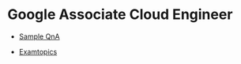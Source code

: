 # Google Associate Cloud Engineer

- [Sample QnA](https://docs.google.com/forms/d/e/1FAIpQLSfexWKtXT2OSFJ-obA4iT3GmzgiOCGvjrT9OfxilWC1yPtmfQ/viewform)

- [Examtopics](https://www.examtopics.com/exams/google/associate-cloud-engineer/view/)
<!--

Q2

You need to create a custom VPC with a single subnet. The subnet's range must be as large as possible. Which range should you use?
A. 0.0.0.0/0
B. 10.0.0.0/8
C. 172.16.0.0/12
D. 192.168.0.0/16

B

In Google Cloud Platform (GCP), when creating a VPC network, you should use the IP ranges that are reserved for private networks as defined by the RFC 1918. Here are the private IP address ranges defined by RFC 1918:

10.0.0.0 to 10.255.255.255 (10.0.0.0/8)
172.16.0.0 to 172.31.255.255 (172.16.0.0/12)
192.168.0.0 to 192.168.255.255 (192.168.0.0/16)
From the provided options:

A. 0.0.0.0/0: This is not a private IP address range. It represents all possible IP addresses.

B. 10.0.0.0/8: This is a private IP range that covers all IP addresses from 10.0.0.0 to 10.255.255.255. It's the largest range among the options.

C. 172.16.0.0/12: This is a private IP range, but it's smaller than 10.0.0.0/8.

D. 192.168.0.0/16: This is also a private IP range, but it's smaller than both B and C.

So, if you want the subnet's range to be as large as possible:

The correct answer is B. 10.0.0.0/8.


Q3

You want to select and configure a cost-effective solution for relational data on Google Cloud Platform. You are working with a small set of operational data in one geographic location. You need to support point-in-time recovery. What should you do?
A. Select Cloud SQL (MySQL). Verify that the enable binary logging option is selected.
B. Select Cloud SQL (MySQL). Select the create failover replicas option.
C. Select Cloud Spanner. Set up your instance with 2 nodes.
D. Select Cloud Spanner. Set up your instance as multi-regional.

A

특정 시점 복구를 사용하려면 바이너리 로깅을 활성화해야 합니다. 

바이너리 로깅을 활성화하면 쓰기 성능이 약간 저하됩니다.

B가 적합하지 않은 이유는 Failover replicas는 특정 시점을 기록하지 않고 복구를 위해 마지막 상태만 백업하기 때문입니다. Cloud Spanner는 대규모 데이터 세트에 적합하므로 C, D가 올바르지 않습니다.


Q4

You want to configure autohealing for network load balancing for a group of Compute Engine instances that run in multiple zones, using the fewest possible steps.
You need to configure re-creation of VMs if they are unresponsive after 3 attempts of 10 seconds each. What should you do?
A. Create an HTTP load balancer with a backend configuration that references an existing instance group. Set the health check to healthy (HTTP)
B. Create an HTTP load balancer with a backend configuration that references an existing instance group. Define a balancing mode and set the maximum RPS to 10.
C. Create a managed instance group. Set the Autohealing health check to healthy (HTTP)
D. Create a managed instance group. Verify that the autoscaling setting is on.

C

A, B에 해당하는 로드 밸런서 상태 확인은 VM을 중지하고 새 VM을 회전시키지 않으며 트래픽을 정상 VM으로 만 리디렉션합니다. 특히 B는 RPS가 균형을 위해 VM에 대한 초당 요청은 치유와 관련 없음

또한, 자동 확장이 관련이 없으므로 D는 잘못되었습니다.


Q5

You are using multiple configurations for gcloud. You want to review the configured Kubernetes Engine cluster of an inactive configuration using the fewest possible steps. What should you do?
A. Use gcloud config configurations describe to review the output.
B. Use gcloud config configurations activate and gcloud config list to review the output.
C. Use kubectl config get-contexts to review the output.
D. Use kubectl config use-context and kubectl config view to review the output.

D

Answer A: Using `gcloud config configurations described` will only show you the details of the current configuration, not the Kubernetes Engine cluster of an inactive configuration.

Answer B: Using `gcloud config configurations activate` and `gcloud config list` to review the output will only show you the list of configurations and activate one of them, but it won't provide you with the details of the Kubernetes Engine cluster of an inactive configuration.

Answer C: Using `kubectl config get-contexts` will only list the available contexts, including their clusters, but it won't provide you with the details of the Kubernetes Engine cluster of an inactive configuration.


Q9

You are deploying an application to App Engine. You want the number of instances to scale based on request rate. You need at least 3 unoccupied instances at all times. Which scaling type should you use?
A. Manual Scaling with 3 instances.
B. Basic Scaling with min_instances set to 3.
C. Basic Scaling with max_instances set to 3.
D. Automatic Scaling with min_idle_instances set to 3.

D

Q11
You need a dynamic way of provisioning VMs on Compute Engine. The exact specifications will be in a dedicated configuration file. You want to follow Google's recommended practices. Which method should you use?
A. Deployment Manager
B. Cloud Composer
C. Managed Instance Group
D. Unmanaged Instance Group

A

Deployment Manager is a configuration management tool that allows you to define and deploy a set of resources, including Compute Engine VMs, in a declarative manner. 

Managed Instance Group (option C) and Unmanaged Instance Group (option D) are Compute Engine features that allow you to group related VM instances and manage them as a single entity. However, they do not provide a dynamic way of provisioning VMs based on a configuration file like Deployment Manager does.

Managed Instance Groups (MIG) and Unmanaged Instance Groups can be used for managing groups of identical instances, but they might not be as suitable for dynamic provisioning based on a configuration file, as they are designed for maintaining a specified number of instances in a group.


Q13
You have a Dockerfile that you need to deploy on Kubernetes Engine. What should you do?
A. Use kubectl app deploy <dockerfilename>.
B. Use gcloud app deploy <dockerfilename>.
C. Create a docker image from the Dockerfile and upload it to Container Registry. Create a Deployment YAML file to point to that image. Use kubectl to create the deployment with that file.
D. Create a docker image from the Dockerfile and upload it to Cloud Storage. Create a Deployment YAML file to point to that image. Use kubectl to create the deployment with that file.

C
도커파일에서 도커 이미지를 만들고 컨테이너 레지스트에 업로드 후 해당 이미지를 가리키는 배포 YAML 파일을 만들어야 함, 또한 kubectl을 사용하여 GKE로 푸시 처리함

참고로 컨테이너 레지스트리는 도커 파일이 저장되는 곳으로 GKE, Cloud Run 또는

App Engine flexible에 배포 가능함

A의 경우는 도커 파일만 언급되었고 컨테이너 이미지가 없어서 불가함


Q20
You created an instance of SQL Server 2017 on Compute Engine to test features in the new version. You want to connect to this instance using the fewest number of steps. What should you do?
A. Install a RDP client on your desktop. Verify that a firewall rule for port 3389 exists.
B. Install a RDP client in your desktop. Set a Windows username and password in the GCP Console. Use the credentials to log in to the instance.
C. Set a Windows password in the GCP Console. Verify that a firewall rule for port 22 exists. Click the RDP button in the GCP Console and supply the credentials to log in.
D. Set a Windows username and password in the GCP Console. Verify that a firewall rule for port 3389 exists. Click the RDP button in the GCP Console, and supply the credentials to log in.

D
RDP 클릭 시 사용자 이름과 암호를 묻는 메시지가 표시되므로
이러한 자격 증명을 설정하고 포트가 열려 있는지 확인 후 연결을 해야 함
RDP 클라이언트를 다운로드해도 콘솔에서 RDP 파일 다운로드가 필요하여 수행 단계가 복잡함

* Remote Desktop Protocol (원격 데스크톱 프로토콜)

Q21
You have one GCP account running in your default region and zone and another account running in a non-default region and zone. You want to start a new
Compute Engine instance in these two Google Cloud Platform accounts using the command line interface. What should you do?
A. Create two configurations using gcloud config configurations create [NAME]. Run gcloud config configurations activate [NAME] to switch between accounts when running the commands to start the Compute Engine instances.
B. Create two configurations using gcloud config configurations create [NAME]. Run gcloud configurations list to start the Compute Engine instances.
C. Activate two configurations using gcloud configurations activate [NAME]. Run gcloud config list to start the Compute Engine instances.
D. Activate two configurations using gcloud configurations activate [NAME]. Run gcloud configurations list to start the Compute Engine instances.

A

두 개의 컨피그를 생성 후 원하는 구성을 활성화하는 것이 맞음

또한 gcloud config list 명령은 현재 활성 구성에 대한 속성을 나열할 뿐 컨피그를 시작하지 않으며

gcloud config configurations create [NAME] 명령어를 사용하는 것이 맞음


Q23
You are building a pipeline to process time-series data. Which Google Cloud Platform services should you put in boxes 1,2,3, and 4?

A. Cloud Pub/Sub, Cloud Dataflow, Cloud Datastore, BigQuery
B. Firebase Messages, Cloud Pub/Sub, Cloud Spanner, BigQuery
C. Cloud Pub/Sub, Cloud Storage, BigQuery, Cloud Bigtable
D. Cloud Pub/Sub, Cloud Dataflow, Cloud Bigtable, BigQuery

D

BigTable은 time-series data 스토리지에 적합함


Q24
You have a project for your App Engine application that serves a development environment. The required testing has succeeded and you want to create a new project to serve as your production environment. What should you do?
A. Use gcloud to create the new project, and then deploy your application to the new project.
B. Use gcloud to create the new project and to copy the deployed application to the new project.
C. Create a Deployment Manager configuration file that copies the current App Engine deployment into a new project.
D. Deploy your application again using gcloud and specify the project parameter with the new project name to create the new project.

A

Option B is wrong as the option to use gcloud app cp does not exist.
Option C is wrong as Deployment Manager does not copy the application, but allows you to specify all the resources needed for your application in a declarative format using yaml


Q27
You have sensitive data stored in three Cloud Storage buckets and have enabled data access logging. You want to verify activities for a particular user for these buckets, using the fewest possible steps. You need to verify the addition of metadata labels and which files have been viewed from those buckets. What should you do?
A. Using the GCP Console, filter the Activity log to view the information.
B. Using the GCP Console, filter the Stackdriver log to view the information.
C. View the bucket in the Storage section of the GCP Console.
D. Create a trace in Stackdriver to view the information.

A

활동 로깅은 앱 사용자의 요청을 참조하기 때문

활동 로그와 감사 로그는 모두 stackdriver 로그이나 활동 로그는 사용자의 요청을 참조하고

감사 로그는 관리자의 요청을 참조함. 질문은 특정 사용자의 활동을 확인하고 싶다고 함


Q28
You are the project owner of a GCP project and want to delegate control to colleagues to manage buckets and files in Cloud Storage. You want to follow Google- recommended practices. Which IAM roles should you grant your colleagues?

A. Project Editor
B. Storage Admin
C. Storage Object Admin
D. Storage Object Creator

​

정답 : B

스토리지 관리자는 버킷 및 객체에 대한 모든 권한을 부여함
delegate를 통해 colleagues(동료)에게 권한을 위임한다는 문제가 핵심
(C) doesn't have control over the buckets.

Q29

You have an object in a Cloud Storage bucket that you want to share with an external company. The object contains sensitive data. You want access to the content to be removed after four hours. The external company does not have a Google account to which you can grant specific user-based access privileges. You want to use the most secure method that requires the fewest steps. What should you do?
A. Create a signed URL with a four-hour expiration and share the URL with the company.
B. Set object access to 'public' and use object lifecycle management to remove the object after four hours.
C. Configure the storage bucket as a static website and furnish the object's URL to the company. Delete the object from the storage bucket after four hours.
D. Create a new Cloud Storage bucket specifically for the external company to access. Copy the object to that bucket. Delete the bucket after four hours have passed.

A
Signed URL 사용하면 시간제한을 둘 수 있음
Answer C is incorrect because configuring the storage bucket as a static website would make the entire bucket contents available publicly, which is not secure.

Q30
You are creating a Google Kubernetes Engine (GKE) cluster with a cluster autoscaler feature enabled. You need to make sure that each node of the cluster will run a monitoring pod that sends container metrics to a third-party monitoring solution. What should you do?
A. Deploy the monitoring pod in a StatefulSet object.
B. Deploy the monitoring pod in a DaemonSet object.
C. Reference the monitoring pod in a Deployment object.
D. Reference the monitoring pod in a cluster initializer at the GKE cluster creation time.

B

Daemonset 개체에 모니터링 pod을 배포하면 모든 컨테니어 측정 항목을 내보낼 수 있음

DaemonSets ensure that one running instance of the pod is scheduled on every node in the cluster. This means that even if the cluster autoscaler scales the cluster up or down, the monitoring pod will continue to run on each node.


Q31
You want to send and consume Cloud Pub/Sub messages from your App Engine application. The Cloud Pub/Sub API is currently disabled. You will use a service account to authenticate your application to the API. You want to make sure your application can use Cloud Pub/Sub. What should you do?
A. Enable the Cloud Pub/Sub API in the API Library on the GCP Console.
B. Rely on the automatic enablement of the Cloud Pub/Sub API when the Service Account accesses it.
C. Use Deployment Manager to deploy your application. Rely on the automatic enablement of all APIs used by the application being deployed.
D. Grant the App Engine Default service account the role of Cloud Pub/Sub Admin. Have your application enable the API on the first connection to Cloud Pub/ Sub.

A
프로젝트에 Pub/Sub API 사용 설정을 먼저 활성화해야 함

Q34
You want to verify the IAM users and roles assigned within a GCP project named my-project. What should you do?
A. Run gcloud iam roles list. Review the output section.
B. Run gcloud iam service-accounts list. Review the output section.
C. Navigate to the project and then to the IAM section in the GCP Console. Review the members and roles.
D. Navigate to the project and then to the Roles section in the GCP Console. Review the roles and status.

C

프로젝트 선택 후 IAM 클릭 후 사용자와 역할을 확인해야 돼서 C가 정답

A는 역할에 대한 정보만 제공해서 오답, B는 서비스 계정만 제공해서 오답

D는 IAM 내부에 있는 내용이라서 오답

To verify the IAM users and roles assigned within a GCP project, you can navigate to the project and then to the IAM section in the GCP Console. In the IAM section, you can review the members and roles assigned to the project. This will allow you to see who has what level of access to the project resources.

Answer A is incorrect because it lists the roles available in the project, but it does not show the IAM users and roles assigned to those roles.

Answer B is incorrect because it lists the service accounts in the project, but it does not show the IAM users and roles assigned to those service accounts.

Answer D is incorrect because it lists the roles available in the project, but it does not show the IAM users and roles assigned to those roles.

Q37
You created a Google Cloud Platform project with an App Engine application inside the project. You initially configured the application to be served from the us- central region. Now you want the application to be served from the asia-northeast1 region. What should you do?
A. Change the default region property setting in the existing GCP project to asia-northeast1.
B. Change the region property setting in the existing App Engine application from us-central to asia-northeast1.
C. Create a second App Engine application in the existing GCP project and specify asia-northeast1 as the region to serve your application.
D. Create a new GCP project and create an App Engine application inside this new project. Specify asia-northeast1 as the region to serve your application.

D

프로젝트 내에 App Engine 애플리케이션이 하나만 있을 수 있기 때문
C는 GCP에 두 개의 앱 엔진 애플리케이션이 있을 수 없기 때문에 오답
또한, 생성된 후 App Engine 애플리케이션의 위치를 변경할 수 없기 때문에 A, B는 오답

Q40
You have an instance group that you want to load balance. You want the load balancer to terminate the client SSL session. The instance group is used to serve a public web application over HTTPS. You want to follow Google-recommended practices. What should you do?
A. Configure an HTTP(S) load balancer.
B. Configure an internal TCP load balancer.
C. Configure an external SSL proxy load balancer.
D. Configure an external TCP proxy load balancer.

A

Google recommends using an HTTP(S) load balancer for terminating SSL sessions and load-balancing traffic to an instance group serving a public web application over HTTPS.

Q41

You have 32 GB of data in a single file that you need to upload to a Nearline Storage bucket. The WAN connection you are using is rated at 1 Gbps, and you are the only one on the connection. You want to use as much of the rated 1 Gbps as possible to transfer the file rapidly. How should you upload the file?
A. Use the GCP Console to transfer the file instead of gsutil.
B. Enable parallel composite uploads using gsutil on the file transfer.
C. Decrease the TCP window size on the machine initiating the transfer.
D. Change the storage class of the bucket from Nearline to Multi-Regional.

B

Correct answer is B as the bandwidth is good and its a single file, gsutil parallel composite uploads can be used to split the large file and upload in parallel.Refer GCP documentation

Q47
You want to configure 10 Compute Engine instances for availability when maintenance occurs. Your requirements state that these instances should attempt to automatically restart if they crash. Also, the instances should be highly available including during system maintenance. What should you do?
A. Create an instance template for the instances. Set the 'Automatic Restart' to on. Set the 'On-host maintenance' to Migrate VM instance. Add the instance template to an instance group.
B. Create an instance template for the instances. Set 'Automatic Restart' to off. Set 'On-host maintenance' to Terminate VM instances. Add the instance template to an instance group.
C. Create an instance group for the instances. Set the 'Autohealing' health check to healthy (HTTP).
D. Create an instance group for the instance. Verify that the 'Advanced creation options' setting for 'do not retry machine creation' is set to off.

A

Q48
C. Set Content-Type metadata to application/pdf on the PDF file objects.


Q49
You have a virtual machine that is currently configured with 2 vCPUs and 4 GB of memory. It is running out of memory. You want to upgrade the virtual machine to have 8 GB of memory. What should you do?
A. Rely on live migration to move the workload to a machine with more memory.
B. Use gcloud to add metadata to the VM. Set the key to required-memory-size and the value to 8 GB.
C. Stop the VM, change the machine type to n1-standard-8, and start the VM.
D. Stop the VM, increase the memory to 8 GB, and start the VM.

D

n1-standard-8은 8GB 메모리가 아니라 8개의 CPU 사용을 의미함

VM 인스턴스를 중지하지 않고 메모리 증설은 불가함

Q50
You have production and test workloads that you want to deploy on Compute Engine. Production VMs need to be in a different subnet than the test VMs. All the
VMs must be able to reach each other over Internal IP without creating additional routes. You need to set up VPC and the 2 subnets. Which configuration meets these requirements?
A. Create a single custom VPC with 2 subnets. Create each subnet in a different region and with a different CIDR range.
B. Create a single custom VPC with 2 subnets. Create each subnet in the same region and with the same CIDR range.
C. Create 2 custom VPCs, each with a single subnet. Create each subnet in a different region and with a different CIDR range.
D. Create 2 custom VPCs, each with a single subnet. Create each subnet in the same region and with the same CIDR range.

A
동일한 지역에서 같은 CIDR IP 범위를 가질 수 없기 때문에 B는 답이 아님

서브넷의 기본 및 보조 범위는 할당 된 범위, 동일한 네트워크에 있는 

다른 서브넷의 기본 또는 보조 범위와 겹칠 수 없음. 

또한, VPC는 본질적으로 글로벌이며, 서브넷은 지역적이지만 전 세계적으로 연결됨

그래서 서로 다른 서브넷에 대해 1개의 VPC와 서로 다른 CIDR을 만드는 것이 목적으로 충분함


Q52
Your company has a Google Cloud Platform project that uses BigQuery for data warehousing. Your data science team changes frequently and has few members.
You need to allow members of this team to perform queries. You want to follow Google-recommended practices. What should you do?
A. 1. Create an IAM entry for each data scientist's user account. 2. Assign the BigQuery jobUser role to the group.
B. 1. Create an IAM entry for each data scientist's user account. 2. Assign the BigQuery dataViewer user role to the group.
C. 1. Create a dedicated Google group in Cloud Identity. 2. Add each data scientist's user account to the group. 3. Assign the BigQuery jobUser role to the group.
D. 1. Create a dedicated Google group in Cloud Identity. 2. Add each data scientist's user account to the group. 3. Assign the BigQuery dataViewer user role to the group.

C

dataViewer는 사용자가 뷰에서 쿼리를 수행하고 데이터를 가져올 수 없어 B, D는 오답

Q53
A. 1. Create an ingress firewall rule with the following settings: ג€¢ Targets: all instances ג€¢ Source filter: IP ranges (with the range set to 10.0.2.0/24) ג€¢ Protocols: allow all 2. Create an ingress firewall rule with the following settings: ג€¢ Targets: all instances ג€¢ Source filter: IP ranges (with the range set to 10.0.1.0/24) ג€¢ Protocols: allow all
B. 1. Create an ingress firewall rule with the following settings: ג€¢ Targets: all instances with tier #2 service account ג€¢ Source filter: all instances with tier #1 service account ג€¢ Protocols: allow TCP:8080 2. Create an ingress firewall rule with the following settings: ג€¢ Targets: all instances with tier #3 service account ג€¢ Source filter: all instances with tier #2 service account ג€¢ Protocols: allow TCP: 8080
C. 1. Create an ingress firewall rule with the following settings: ג€¢ Targets: all instances with tier #2 service account ג€¢ Source filter: all instances with tier #1 service account ג€¢ Protocols: allow all 2. Create an ingress firewall rule with the following settings: ג€¢ Targets: all instances with tier #3 service account ג€¢ Source filter: all instances with tier #2 service account ג€¢ Protocols: allow all
D. 1. Create an egress firewall rule with the following settings: ג€¢ Targets: all instances ג€¢ Source filter: IP ranges (with the range set to 10.0.2.0/24) ג€¢ Protocols: allow TCP: 8080 2. Create an egress firewall rule with the following settings: ג€¢ Targets: all instances ג€¢ Source filter: IP ranges (with the range set to 10.0.1.0/24) ג€¢ Protocols: allow TCP: 8080

B

This question is designed to waste your time during the exam by making you read all those long answers. Remember that part of exam technique is not about knowing the product at all, but understanding multiple choice questions.

For example when two answers are very similar to each other, this can increase the likelihood that the correct answer is one of those two.

In this case it's an easy process of elimination as all answers are similar, we just need to filter out the wrong ones (and whacking the wrong answer in an exam is sometimes the best way to find the right one).

Two answers mention port 8080, and two mention all ports. Obviously we just need port 8080, so we can immediately eliminate those two questions that want all ports open. That gives us a 50/50 chance of getting this question right.

Of the remaining answers, one says "ingress" and the other "egress". We know that by default egress is permitted and ingress is not, so that makes "b" the only surviving choice.

Q54
You are given a project with a single Virtual Private Cloud (VPC) and a single subnetwork in the us-central1 region. There is a Compute Engine instance hosting an application in this subnetwork. You need to deploy a new instance in the same project in the europe-west1 region. This new instance needs access to the application. You want to follow Google-recommended practices. What should you do?
A. 1. Create a subnetwork in the same VPC, in europe-west1. 2. Create the new instance in the new subnetwork and use the first instance's private address as the endpoint.
B. 1. Create a VPC and a subnetwork in europe-west1. 2. Expose the application with an internal load balancer. 3. Create the new instance in the new subnetwork and use the load balancer's address as the endpoint.
C. 1. Create a subnetwork in the same VPC, in europe-west1. 2. Use Cloud VPN to connect the two subnetworks. 3. Create the new instance in the new subnetwork and use the first instance's private address as the endpoint.
D. 1. Create a VPC and a subnetwork in europe-west1. 2. Peer the 2 VPCs. 3. Create the new instance in the new subnetwork and use the first instance's private address as the endpoint.

A

ANSWER A is the correct answer because it follows Google's recommended practices of using a single VPC per project and creating a new subnetwork in the same VPC in the europe-west1 region. This allows the new instance to communicate with the existing instance using its private IP address as the endpoint.
ANSWER D is incorrect because VPC peering only works between VPCs in the same region, so it would not be possible to peer the existing VPC in us-central1 with a new VPC in europe-west1.

Q56

You have a website hosted on App Engine standard environment. You want 1% of your users to see a new test version of the website. You want to minimize complexity. What should you do?
A. Deploy the new version in the same application and use the --migrate option.
B. Deploy the new version in the same application and use the --splits option to give a weight of 99 to the current version and a weight of 1 to the new version.
C. Create a new App Engine application in the same project. Deploy the new version in that application. Use the App Engine library to proxy 1% of the requests to the new version.
D. Create a new App Engine application in the same project. Deploy the new version in that application. Configure your network load balancer to send 1% of the traffic to that new application.

B

--splits는 각 버전으로 이동해야 하는 트래픽 비율을 설명하는 키-값 쌍임

분할된 값이 함께 더해져 가중치로 사용됨

Q59
You are the organization and billing administrator for your company. The engineering team has the Project Creator role on the organization. You do not want the engineering team to be able to link projects to the billing account. Only the finance team should be able to link a project to a billing account, but they should not be able to make any other changes to projects. What should you do?
A. Assign the finance team only the Billing Account User role on the billing account.
B. Assign the engineering team only the Billing Account User role on the billing account.
C. Assign the finance team the Billing Account User role on the billing account and the Project Billing Manager role on the organization.
D. Assign the engineering team the Billing Account User role on the billing account and the Project Billing Manager role on the organization.

you can't link project to billing accounts without Project billing manager.
C is Correct


Q60
You have an application running in Google Kubernetes Engine (GKE) with cluster autoscaling enabled. The application exposes a TCP endpoint. There are several replicas of this application. You have a Compute Engine instance in the same region, but in another Virtual Private Cloud (VPC), called gce-network, that has no overlapping IP ranges with the first VPC. This instance needs to connect to the application on GKE. You want to minimize effort. What should you do?
A. 1. In GKE, create a Service of type LoadBalancer that uses the application's Pods as backend. 2. Set the service's externalTrafficPolicy to Cluster. 3. Configure the Compute Engine instance to use the address of the load balancer that has been created.
B. 1. In GKE, create a Service of type NodePort that uses the application's Pods as backend. 2. Create a Compute Engine instance called proxy with 2 network interfaces, one in each VPC. 3. Use iptables on this instance to forward traffic from gce-network to the GKE nodes. 4. Configure the Compute Engine instance to use the address of proxy in gce-network as endpoint.
C. 1. In GKE, create a Service of type LoadBalancer that uses the application's Pods as backend. 2. Add an annotation to this service: cloud.google.com/load-balancer-type: Internal 3. Peer the two VPCs together. 4. Configure the Compute Engine instance to use the address of the load balancer that has been created.
D. 1. In GKE, create a Service of type LoadBalancer that uses the application's Pods as backend. 2. Add a Cloud Armor Security Policy to the load balancer that whitelists the internal IPs of the MIG's instances. 3. Configure the Compute Engine instance to use the address of the load balancer that has been created.

C
둘 다 다른 VPC에 있기 때문에 VPC 피어링이 필요하며

A는 최소한의 노력이지만, 애플리케이션을 인터넷에 노출해야 되므로 추천하지 않는 방식

Q62
You want to run a single caching HTTP reverse proxy on GCP for a latency-sensitive website. This specific reverse proxy consumes almost no CPU. You want to have a 30-GB in-memory cache, and need an additional 2 GB of memory for the rest of the processes. You want to minimize cost. How should you run this reverse proxy?
A. Create a Cloud Memorystore for Redis instance with 32-GB capacity.
B. Run it on Compute Engine, and choose a custom instance type with 6 vCPUs and 32 GB of memory.
C. Package it in a container image, and run it on Kubernetes Engine, using n1-standard-32 instances as nodes.
D. Run it on Compute Engine, choose the instance type n1-standard-1, and add an SSD persistent disk of 32 GB.

A

ANSWER A is the most cost-effective solution for running a caching HTTP reverse proxy on GCP. Cloud Memorystore for Redis is a managed service that provides an in-memory cache for your applications. It offers a high throughput and low latency access to the Redis protocol. Cloud Memorystore offers an SLA of 99.9% availability and automatic failover for Redis instances. In this case, a 32-GB Redis instance is sufficient to accommodate the 30-GB cache and the additional 2 GB of memory required for the rest of the processes. This solution is highly scalable and allows you to increase the size of the Redis instance as your needs grow.

Answer D is wrong
This option involves using a general-purpose Compute Engine instance type with a relatively small amount of memory (n1-standard-1).
Adding an SSD persistent disk of 32 GB can be more expensive compared to using Cloud Memorystore for Redis.
While it's possible to achieve the desired configuration with Compute Engine, it might be overprovisioned in terms of CPU resources (n1-standard-1 has 1 vCPU).

Q63

You are hosting an application on bare-metal servers in your own data center. The application needs access to Cloud Storage. However, security policies prevent the servers hosting the application from having public IP addresses or access to the internet. You want to follow Google-recommended practices to provide the application with access to Cloud Storage. What should you do?
A. 1. Use nslookup to get the IP address for storage.googleapis.com. 2. Negotiate with the security team to be able to give a public IP address to the servers. 3. Only allow egress traffic from those servers to the IP addresses for storage.googleapis.com.
B. 1. Using Cloud VPN, create a VPN tunnel to a Virtual Private Cloud (VPC) in Google Cloud. 2. In this VPC, create a Compute Engine instance and install the Squid proxy server on this instance. 3. Configure your servers to use that instance as a proxy to access Cloud Storage.
C. 1. Use Migrate for Compute Engine (formerly known as Velostrata) to migrate those servers to Compute Engine. 2. Create an internal load balancer (ILB) that uses storage.googleapis.com as backend. 3. Configure your new instances to use this ILB as proxy.
D. 1. Using Cloud VPN or Interconnect, create a tunnel to a VPC in Google Cloud. 2. Use Cloud Router to create a custom route advertisement for 199.36.153.4/30. Announce that network to your on-premises network through the VPN tunnel. 3. In your on-premises network, configure your DNS server to resolve *.googleapis.com as a CNAME to restricted.googleapis.com.

D

Google Cloud Interconnect is a service that provides a dedicated and high-bandwidth connection between your on-premises network and Google Cloud.

Here's the rationale for choosing Option D:

Secure Connection with VPN/Interconnect: By using Cloud VPN or Interconnect, you establish a secure connection between your on-premises network and a Virtual Private Cloud (VPC) in Google Cloud. This ensures encrypted communication between your on-premises servers and Google Cloud.

Custom Route Advertisement: Cloud Router allows you to create custom route advertisements. By advertising a specific network (199.36.153.4/30), you can control the routing of traffic from your on-premises network to Google Cloud.

DNS Resolution: By configuring your DNS server to resolve *.googleapis.com as a CNAME to restricted.googleapis.com, you effectively redirect DNS requests for Cloud Storage to a restricted domain. This helps in adhering to security policies that prevent direct access to storage.googleapis.com.

Options A, B, and C are less suitable for the described scenario:

Option A: Giving public IP addresses to servers would violate the security policy. Restricting egress traffic to specific IP addresses may be challenging due to the dynamic nature of Google Cloud services.

Option B: While using a proxy is a common practice, it introduces an additional layer and may not be necessary in this scenario. It might also add complexity and latency to the data access.

Option C: Migrating servers to Compute Engine and using an internal load balancer for Cloud Storage access is a significant change that might not be necessary and could involve more complexity than needed.

Q64
You want to deploy an application on Cloud Run that processes messages from a Cloud Pub/Sub topic. You want to follow Google-recommended practices. What should you do?
A. 1. Create a Cloud Function that uses a Cloud Pub/Sub trigger on that topic. 2. Call your application on Cloud Run from the Cloud Function for every message.
B. 1. Grant the Pub/Sub Subscriber role to the service account used by Cloud Run. 2. Create a Cloud Pub/Sub subscription for that topic. 3. Make your application pull messages from that subscription.
C. 1. Create a service account. 2. Give the Cloud Run Invoker role to that service account for your Cloud Run application. 3. Create a Cloud Pub/Sub subscription that uses that service account and uses your Cloud Run application as the push endpoint.
D. 1. Deploy your application on Cloud Run on GKE with the connectivity set to Internal. 2. Create a Cloud Pub/Sub subscription for that topic. 3. In the same Google Kubernetes Engine cluster as your application, deploy a container that takes the messages and sends them to your application.

C

Q65
You need to deploy an application, which is packaged in a container image, in a new project. The application exposes an HTTP endpoint and receives very few requests per day. You want to minimize costs. What should you do?
A. Deploy the container on Cloud Run.
B. Deploy the container on Cloud Run on GKE.
C. Deploy the container on App Engine Flexible.
D. Deploy the container on GKE with cluster autoscaling and horizontal pod autoscaling enabled.

A

CloudRun 서비스는 HTTP 엔드 포인트를 노출하며, 하루에 거의 요청이 없기 때문에 GKE까지는 필요 없음
또한, CloudRun은 트래픽에 따라 즉시 0에서 자동으로 확장 및 축소되며
사용하는 정확한 리소스에 대해서만 비용을 청구함

A, as it does not include the infra services and its cheaper

Cloud Run
Cloud Run is a fully managed compute platform provided by Google Cloud that automatically scales your containerized applications. It is designed to abstract away the underlying infrastructure and allows developers to focus on building and deploying applications without managing the infrastructure.

Q66

Your company has an existing GCP organization with hundreds of projects and a billing account. Your company recently acquired another company that also has hundreds of projects and its own billing account. You would like to consolidate all GCP costs of both GCP organizations onto a single invoice. You would like to consolidate all costs as of tomorrow. What should you do?
A. Link the acquired company's projects to your company's billing account.
B. Configure the acquired company's billing account and your company's billing account to export the billing data into the same BigQuery dataset.
C. Migrate the acquired company's projects into your company's GCP organization. Link the migrated projects to your company's billing account.
D. Create a new GCP organization and a new billing account. Migrate the acquired company's projects and your company's projects into the new GCP organization and link the projects to the new billing account.

A

A is correct because linking all projects of the acquired organization to the main organization’s billing account will generate a single bill for all projects.
D is incorrect because there is no need to create a new organization for this.

Q67

You built an application on Google Cloud that uses Cloud Spanner. Your support team needs to monitor the environment but should not have access to table data.
You need a streamlined solution to grant the correct permissions to your support team, and you want to follow Google-recommended practices. What should you do?
A. Add the support team group to the roles/monitoring.viewer role
B. Add the support team group to the roles/spanner.databaseUser role.
C. Add the support team group to the roles/spanner.databaseReader role.
D. Add the support team group to the roles/stackdriver.accounts.viewer role.

A

Q68
For analysis purposes, you need to send all the logs from all of your Compute Engine instances to a BigQuery dataset called platform-logs. You have already installed the Cloud Logging agent on all the instances. You want to minimize cost. What should you do?
A. 1. Give the BigQuery Data Editor role on the platform-logs dataset to the service accounts used by your instances. 2. Update your instances' metadata to add the following value: logs-destination: bq://platform-logs.
B. 1. In Cloud Logging, create a logs export with a Cloud Pub/Sub topic called logs as a sink. 2. Create a Cloud Function that is triggered by messages in the logs topic. 3. Configure that Cloud Function to drop logs that are not from Compute Engine and to insert Compute Engine logs in the platform-logs dataset.
C. 1. In Cloud Logging, create a filter to view only Compute Engine logs. 2. Click Create Export. 3. Choose BigQuery as Sink Service, and the platform-logs dataset as Sink Destination.
D. 1. Create a Cloud Function that has the BigQuery User role on the platform-logs dataset. 2. Configure this Cloud Function to create a BigQuery Job that executes this query: INSERT INTO dataset.platform-logs (timestamp, log) SELECT timestamp, log FROM compute.logs WHERE timestamp > DATE_SUB(CURRENT_DATE(), INTERVAL 1 DAY) 3. Use Cloud Scheduler to trigger this Cloud Function once a day.

C

Q69
You are using Deployment Manager to create a Google Kubernetes Engine cluster. Using the same Deployment Manager deployment, you also want to create a
DaemonSet in the kube-system namespace of the cluster. You want a solution that uses the fewest possible services. What should you do?
A. Add the cluster's API as a new Type Provider in Deployment Manager, and use the new type to create the DaemonSet.
B. Use the Deployment Manager Runtime Configurator to create a new Config resource that contains the DaemonSet definition.
C. With Deployment Manager, create a Compute Engine instance with a startup script that uses kubectl to create the DaemonSet.
D. In the cluster's definition in Deployment Manager, add a metadata that has kube-system as key and the DaemonSet manifest as value.

A

Q70
You are building an application that will run in your data center. The application will use Google Cloud Platform (GCP) services like AutoML. You created a service account that has appropriate access to AutoML. You need to enable authentication to the APIs from your on-premises environment. What should you do?
A. Use service account credentials in your on-premises application.
B. Use gcloud to create a key file for the service account that has appropriate permissions.
C. Set up direct interconnect between your data center and Google Cloud Platform to enable authentication for your on-premises applications.
D. Go to the IAM & admin console, grant a user account permissions similar to the service account permissions, and use this user account for authentication from your data center.

A

B resolve the requirement, and yes, C is a prerequisite for B, but only C doesn't solve the scenery.

Q73
You are setting up a Windows VM on Compute Engine and want to make sure you can log in to the VM via RDP. What should you do?
A. After the VM has been created, use your Google Account credentials to log in into the VM.
B. After the VM has been created, use gcloud compute reset-windows-password to retrieve the login credentials for the VM.
C. When creating the VM, add metadata to the instance using 'windows-password' as the key and a password as the value.
D. After the VM has been created, download the JSON private key for the default Compute Engine service account. Use the credentials in the JSON file to log in to the VM.

B

VM 생성 후 gcloud compute reset-windows-password를 사용하여

VM의 로그인 사용자 인증 정보를 검색

사용자가 윈도우 가상 머신 인스턴스의 비밀번호를 재 설정하고 검색할 수 있으며

윈도우 계정이 없는 경우 이 명령을 사용하면 계정이 생성되고 해당 새 계정의 암호가 반환됨

Q74
You want to configure an SSH connection to a single Compute Engine instance for users in the dev1 group. This instance is the only resource in this particular
Google Cloud Platform project that the dev1 users should be able to connect to. What should you do?
A. Set metadata to enable-oslogin=true for the instance. Grant the dev1 group the compute.osLogin role. Direct them to use the Cloud Shell to ssh to that instance.
B. Set metadata to enable-oslogin=true for the instance. Set the service account to no service account for that instance. Direct them to use the Cloud Shell to ssh to that instance.
C. Enable block project wide keys for the instance. Generate an SSH key for each user in the dev1 group. Distribute the keys to dev1 users and direct them to use their third-party tools to connect.
D. Enable block project wide keys for the instance. Generate an SSH key and associate the key with that instance. Distribute the key to dev1 users and direct them to use their third-party tools to connect.

A

개인 키를 배포하거나 다른 사람을 위해 SSH 키를 생성하면 안 되므로 C, D는 오답

B는 인스턴스에 SSH가 필요한 개발 그룹과 관련이 없는 서비스 계정에 대한 부분이라 오답


Q75
You need to produce a list of the enabled Google Cloud Platform APIs for a GCP project using the gcloud command line in the Cloud Shell. The project name is my-project. What should you do?
A. Run gcloud projects list to get the project ID, and then run gcloud services list --project <project ID>.
B. Run gcloud init to set the current project to my-project, and then run gcloud services list --available.
C. Run gcloud info to view the account value, and then run gcloud services list --account <Account>.
D. Run gcloud projects describe <project ID> to verify the project value, and then run gcloud services list --available.

A

For those, who have doubts:

`gcloud services list --available` returns not only the enabled services in the project but also services that CAN be enabled. Therefore, option B is incorrect.

Q78
You are using Google Kubernetes Engine with autoscaling enabled to host a new application. You want to expose this new application to the public, using HTTPS on a public IP address. What should you do?
A. Create a Kubernetes Service of type NodePort for your application, and a Kubernetes Ingress to expose this Service via a Cloud Load Balancer.
B. Create a Kubernetes Service of type ClusterIP for your application. Configure the public DNS name of your application using the IP of this Service.
C. Create a Kubernetes Service of type NodePort to expose the application on port 443 of each node of the Kubernetes cluster. Configure the public DNS name of your application with the IP of every node of the cluster to achieve load-balancing.
D. Create a HAProxy pod in the cluster to load-balance the traffic to all the pods of the application. Forward the public traffic to HAProxy with an iptable rule. Configure the DNS name of your application using the public IP of the node HAProxy is running on.

A

HAProxy is HTTP only, doesnt support HTTPS, so you can reject option D
Cluster IP - is an internal IP, you cannot expose public externally. reject option B

out of option A and C
C, port 443 is https but public DNS is not going to give you a load balancing
A is the right choice,
kubernets ingress exposes HTTPS

Q81
You are operating a Google Kubernetes Engine (GKE) cluster for your company where different teams can run non-production workloads. Your Machine Learning
(ML) team needs access to Nvidia Tesla P100 GPUs to train their models. You want to minimize effort and cost. What should you do?
A. Ask your ML team to add the ג€accelerator: gpuג€ annotation to their pod specification.
B. Recreate all the nodes of the GKE cluster to enable GPUs on all of them.
C. Create your own Kubernetes cluster on top of Compute Engine with nodes that have GPUs. Dedicate this cluster to your ML team.
D. Add a new, GPU-enabled, node pool to the GKE cluster. Ask your ML team to add the cloud.google.com/gke -accelerator: nvidia-tesla-p100 nodeSelector to their pod specification.

D

Q82
Your VMs are running in a subnet that has a subnet mask of 255.255.255.240. The current subnet has no more free IP addresses and you require an additional
10 IP addresses for new VMs. The existing and new VMs should all be able to reach each other without additional routes. What should you do?
A. Use gcloud to expand the IP range of the current subnet.
B. Delete the subnet, and recreate it using a wider range of IP addresses.
C. Create a new project. Use Shared VPC to share the current network with the new project.
D. Create a new subnet with the same starting IP but a wider range to overwrite the current subnet.

A

Q84
A. Create two configurations using gcloud config. Write a script that sets configurations as active, individually. For each configuration, use gcloud compute instances list to get a list of compute resources.

Q85
You have a large 5-TB AVRO file stored in a Cloud Storage bucket. Your analysts are proficient only in SQL and need access to the data stored in this file. You want to find a cost-effective way to complete their request as soon as possible. What should you do?
A. Load data in Cloud Datastore and run a SQL query against it.
B. Create a BigQuery table and load data in BigQuery. Run a SQL query on this table and drop this table after you complete your request.
C. Create external tables in BigQuery that point to Cloud Storage buckets and run a SQL query on these external tables to complete your request.
D. Create a Hadoop cluster and copy the AVRO file to NDFS by compressing it. Load the file in a hive table and provide access to your analysts so that they can run SQL queries.
C

Q87
You deployed an LDAP server on Compute Engine that is reachable via TLS through port 636 using UDP. You want to make sure it is reachable by clients over that port. What should you do?
A. Add the network tag allow-udp-636 to the VM instance running the LDAP server.
B. Create a route called allow-udp-636 and set the next hop to be the VM instance running the LDAP server.
C. Add a network tag of your choice to the instance. Create a firewall rule to allow ingress on UDP port 636 for that network tag.
D. Add a network tag of your choice to the instance running the LDAP server. Create a firewall rule to allow egress on UDP port 636 for that network tag.

C

*allow ingress*

LDAP stands for Lightweight Directory Access Protocol. It is a protocol used for accessing and maintaining distributed directory information services over an Internet Protocol (IP) network. LDAP is often used as a standard way for clients to search and update information in a directory service, which is a hierarchical and distributed database that stores information about users, groups, and other resources in a network.


Q90
You want to configure a solution for archiving data in a Cloud Storage bucket. The solution must be cost-effective. Data with multiple versions should be archived after 30 days. Previous versions are accessed once a month for reporting. This archive data is also occasionally updated at month-end. What should you do?
A. Add a bucket lifecycle rule that archives data with newer versions after 30 days to Coldline Storage.
B. Add a bucket lifecycle rule that archives data with newer versions after 30 days to Nearline Storage.
C. Add a bucket lifecycle rule that archives data from regional storage after 30 days to Coldline Storage.
D. Add a bucket lifecycle rule that archives data from regional storage after 30 days to Nearline Storage.

B

Nearline has min storage of 30 days, while Coldline has 90 days.

Q92
You want to select and configure a solution for storing and archiving data on Google Cloud Platform. You need to support compliance objectives for data from one geographic location. This data is archived after 30 days and needs to be accessed annually. What should you do?
A. Select Multi-Regional Storage. Add a bucket lifecycle rule that archives data after 30 days to Coldline Storage.
B. Select Multi-Regional Storage. Add a bucket lifecycle rule that archives data after 30 days to Nearline Storage.
C. Select Regional Storage. Add a bucket lifecycle rule that archives data after 30 days to Nearline Storage.
D. Select Regional Storage. Add a bucket lifecycle rule that archives data after 30 days to Coldline Storage.

D

The main thing here is how often the data is retrieved. The question is saying that data needs to be accessed annually - i.e. once a year. Therefore, you should choose Coldline Storage, as it implies less frequent access than Nearline. (Archival Storage would fit even better but there's no such option)

From the link you provided:

"Nearline Storage is ideal for data you plan to read or modify on average once per month or less."

and

"Coldline Storage is ideal for data you plan to read or modify at most once a quarter. "

Q93
Your company uses BigQuery for data warehousing. Over time, many different business units in your company have created 1000+ datasets across hundreds of projects. Your CIO wants you to examine all datasets to find tables that contain an employee_ssn column. You want to minimize effort in performing this task.
What should you do?
A. Go to Data Catalog and search for employee_ssn in the search box.
B. Write a shell script that uses the bq command line tool to loop through all the projects in your organization.
C. Write a script that loops through all the projects in your organization and runs a query on INFORMATION_SCHEMA.COLUMNS view to find the employee_ssn column.
D. Write a Cloud Dataflow job that loops through all the projects in your organization and runs a query on INFORMATION_SCHEMA.COLUMNS view to find employee_ssn column.

A

Data Catalog lets you search and tag entries such as BigQuery tables with metadata. Some examples of metadata that you can use for tagging include public and private tags, data stewards, and rich text overview.

Q94
You create a Deployment with 2 replicas in a Google Kubernetes Engine cluster that has a single preemptible node pool. After a few minutes, you use kubectl to examine the status of your Pod and observe that one of them is still in Pending status:

What is the most likely cause?
A. The pending Pod's resource requests are too large to fit on a single node of the cluster.
B. Too many Pods are already running in the cluster, and there are not enough resources left to schedule the pending Pod.
C. The node pool is configured with a service account that does not have permission to pull the container image used by the pending Pod.
D. The pending Pod was originally scheduled on a node that has been preempted between the creation of the Deployment and your verification of the Pods' status. It is currently being rescheduled on a new node.
D

When one of the nodes from the node pool is down because its a preemtible, all of their pods go down and the kube controller (which is an element running on control plance ) reallocates the pods to other nodes from their node pools and then those pods rill show as running (if the nodes accomplish the resource quotas) .
So basically what happend here is that we just did a kubectl get pods command inthe mid time where one of the nodes from the node pool went down and the cluster tried to reposition the pods into other nodes

Q96
Your company implemented BigQuery as an enterprise data warehouse. Users from multiple business units run queries on this data warehouse. However, you notice that query costs for BigQuery are very high, and you need to control costs. Which two methods should you use? (Choose two.)
A. Split the users from business units to multiple projects.
B. Apply a user- or project-level custom query quota for BigQuery data warehouse.
C. Create separate copies of your BigQuery data warehouse for each business unit.
D. Split your BigQuery data warehouse into multiple data warehouses for each business unit.
E. Change your BigQuery query model from on-demand to flat rate. Apply the appropriate number of slots to each Project.

BE

Q97
You are building a product on top of Google Kubernetes Engine (GKE). You have a single GKE cluster. For each of your customers, a Pod is running in that cluster, and your customers can run arbitrary code inside their Pod. You want to maximize the isolation between your customers' Pods. What should you do?
A. Use Binary Authorization and whitelist only the container images used by your customers' Pods.
B. Use the Container Analysis API to detect vulnerabilities in the containers used by your customers' Pods.
C. Create a GKE node pool with a sandbox type configured to gvisor. Add the parameter runtimeClassName: gvisor to the specification of your customers' Pods.
D. Use the cos_containerd image for your GKE nodes. Add a nodeSelector with the value cloud.google.com/gke-os-distribution: cos_containerd to the specification of your customers' Pods.
C

gVisor is the way to isolate. 

Q98
C. Change the primary key to not have monotonically increasing values.

Q101
You need to host an application on a Compute Engine instance in a project shared with other teams. You want to prevent the other teams from accidentally causing downtime on that application. Which feature should you use?
A. Use a Shielded VM.
B. Use a Preemptible VM.
C. Use a sole-tenant node.
D. Enable deletion protection on the instance.

D
실수를 방지하기 위해서는 인스턴스에 deleteProtection 속성을 설정하여 삭제되지 않도록 해야 함


Q102

Your organization needs to grant users access to query datasets in BigQuery but prevent them from accidentally deleting the datasets. You want a solution that follows Google-recommended practices. What should you do?
A. Add users to roles/bigquery user role only, instead of roles/bigquery dataOwner.
B. Add users to roles/bigquery dataEditor role only, instead of roles/bigquery dataOwner.
C. Create a custom role by removing delete permissions, and add users to that role only.
D. Create a custom role by removing delete permissions. Add users to the group, and then add the group to the custom role.

D


Q103
You have a developer laptop with the Cloud SDK installed on Ubuntu. The Cloud SDK was installed from the Google Cloud Ubuntu package repository. You want to test your application locally on your laptop with Cloud Datastore. What should you do?
A. Export Cloud Datastore data using gcloud datastore export.
B. Create a Cloud Datastore index using gcloud datastore indexes create.
C. Install the google-cloud-sdk-datastore-emulator component using the apt get install command.
D. Install the cloud-datastore-emulator component using the gcloud components install command.

D

Q104
Your company set up a complex organizational structure on Google Cloud. The structure includes hundreds of folders and projects. Only a few team members should be able to view the hierarchical structure. You need to assign minimum permissions to these team members, and you want to follow Google-recommended practices. What should you do?
A. Add the users to roles/browser role.
B. Add the users to roles/iam.roleViewer role.
C. Add the users to a group, and add this group to roles/browser.
D. Add the users to a group, and add this group to roles/iam.roleViewer role.

C

Browser - Read access to browse the hierarchy for a project, including the folder, organization, and allow policy

hierarchical : Browser


Q105
Your company has a single sign-on (SSO) identity provider that supports Security Assertion Markup Language (SAML) integration with service providers. Your company has users in Cloud Identity. You would like users to authenticate using your company's SSO provider. What should you do?
A. In Cloud Identity, set up SSO with Google as an identity provider to access custom SAML apps.
B. In Cloud Identity, set up SSO with a third-party identity provider with Google as a service provider.
C. Obtain OAuth 2.0 credentials, configure the user consent screen, and set up OAuth 2.0 for Mobile & Desktop Apps.
D. Obtain OAuth 2.0 credentials, configure the user consent screen, and set up OAuth 2.0 for Web Server Applications.

B

Q109
Your organization has user identities in Active Directory. Your organization wants to use Active Directory as their source of truth for identities. Your organization wants to have full control over the Google accounts used by employees for all Google services, including your Google Cloud Platform (GCP) organization. What should you do?
A. Use Google Cloud Directory Sync (GCDS) to synchronize users into Cloud Identity.
B. Use the cloud Identity APIs and write a script to synchronize users to Cloud Identity.
C. Export users from Active Directory as a CSV and import them to Cloud Identity via the Admin Console.
D. Ask each employee to create a Google account using self signup. Require that each employee use their company email address and password.

A
GCDS를 사용하면 AD/LDAP 서비스의 사용자, 그룹 및 기타 데이터를

구글 클라우드 도메인 디렉터리로 동기화할 수 있음

Q110
You have successfully created a development environment in a project for an application. This application uses Compute Engine and Cloud SQL. Now you need to create a production environment for this application. The security team has forbidden the existence of network routes between these 2 environments and has asked you to follow Google-recommended practices. What should you do?
A. Create a new project, enable the Compute Engine and Cloud SQL APIs in that project, and replicate the setup you have created in the development environment.
B. Create a new production subnet in the existing VPC and a new production Cloud SQL instance in your existing project, and deploy your application using those resources.
C. Create a new project, modify your existing VPC to be a Shared VPC, share that VPC with your new project, and replicate the setup you have in the development environment in that new project in the Shared VPC.
D. Ask the security team to grant you the Project Editor role in an existing production project used by another division of your company. Once they grant you that role, replicate the setup you have in the development environment in that project.

A

모범 사례는 프로덕션 환경의 경우 새로운 프로젝트를 만드는 것

공유 VPC는 보안 팀의 규칙을 위반하는 방식이기 때문에 제외

또한, 프로젝트 설정에서 복제하는 것은 모범 사례가 아님

Q115

You need to reduce GCP service costs for a division of your company using the fewest possible steps. You need to turn off all configured services in an existing
GCP project. What should you do?
A. 1. Verify that you are assigned the Project Owners IAM role for this project. 2. Locate the project in the GCP console, click Shut down and then enter the project ID.
B. 1. Verify that you are assigned the Project Owners IAM role for this project. 2. Switch to the project in the GCP console, locate the resources and delete them.
C. 1. Verify that you are assigned the Organizational Administrator IAM role for this project. 2. Locate the project in the GCP console, enter the project ID and then click Shut down.
D. 1. Verify that you are assigned the Organizational Administrators IAM role for this project. 2. Switch to the project in the GCP console, locate the resources and delete them.

A

프로젝트 소유자가 프로젝트를 종료 또는 삭제하는 것이 맞음

Q117
An employee was terminated, but their access to Google Cloud was not removed until 2 weeks later. You need to find out if this employee accessed any sensitive customer information after their termination. What should you do?
A. View System Event Logs in Cloud Logging. Search for the user's email as the principal.
B. View System Event Logs in Cloud Logging. Search for the service account associated with the user.
C. View Data Access audit logs in Cloud Logging. Search for the user's email as the principal.
D. View the Admin Activity log in Cloud Logging. Search for the service account associated with the user.

C

Data Access audit logs provide detailed information about accesses to your Google Cloud resources. 

*ACCESS* Audit logs

Q119
Your company has a large quantity of unstructured data in different file formats. You want to perform ETL transformations on the data. You need to make the data accessible on Google Cloud so it can be processed by a Dataflow job. What should you do?
A. Upload the data to BigQuery using the bq command line tool.
B. Upload the data to Cloud Storage using the gsutil command line tool.
C. Upload the data into Cloud SQL using the import function in the console.
D. Upload the data into Cloud Spanner using the import function in the console.
B

Unstructured : Cloud Storage

Q120
You need to manage multiple Google Cloud projects in the fewest steps possible. You want to configure the Google Cloud SDK command line interface (CLI) so that you can easily manage multiple projects. What should you do?
A. 1. Create a configuration for each project you need to manage. 2. Activate the appropriate configuration when you work with each of your assigned Google Cloud projects.
B. 1. Create a configuration for each project you need to manage. 2. Use gcloud init to update the configuration values when you need to work with a non-default project
C. 1. Use the default configuration for one project you need to manage. 2. Activate the appropriate configuration when you work with each of your assigned Google Cloud projects.
D. 1. Use the default configuration for one project you need to manage. 2. Use gcloud init to update the configuration values when you need to work with a non-default project.
A

Cloud SDK comes with a default configuration.
Multiple configurations. Activate to switch between configurations.
-->